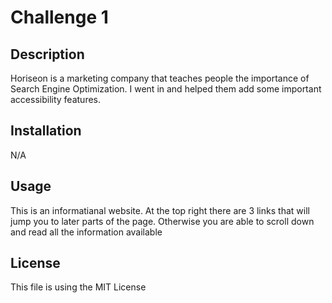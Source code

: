 #  Challenge 1

## Description

Horiseon is a marketing company that teaches people the importance of Search Engine Optimization. I went in and helped them add some important accessibility features.

## Installation

N/A

## Usage

This is an informatianal website. At the top right there are 3 links that will jump you to later parts of the page. Otherwise you are able to scroll down and read all the information available

## License

This file is using the MIT License
